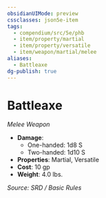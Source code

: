 ```yaml
---
obsidianUIMode: preview
cssclasses: json5e-item
tags:
  - compendium/src/5e/phb
  - item/property/martial
  - item/property/versatile
  - item/weapon/martial/melee
aliases:
  - Battleaxe
dg-publish: true
---
```

# Battleaxe
*Melee Weapon*  

- **Damage**:
  - One-handed: 1d8 S
  - Two-handed: 1d10 S
- **Properties**: Martial, Versatile
- **Cost**: 10 gp
- **Weight**: 4.0 lbs.

*Source: SRD / Basic Rules*